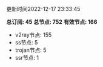 更新时间2022-12-17 23:33:45

**总订阅: 45**
**总节点: 752**
**有效节点: 166**
- v2ray节点: 155
- ss节点: 5
- trojan节点: 5
- ssr节点: 1
